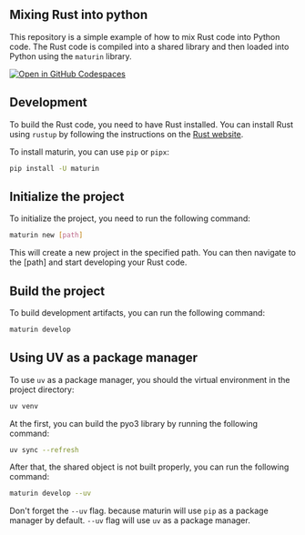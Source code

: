 ## Mixing Rust into python

This repository is a simple example of how to mix Rust code into Python code.
The Rust code is compiled into a shared library and then loaded into Python
using the `maturin` library.

[![Open in GitHub Codespaces](https://github.com/codespaces/badge.svg)](https://github.com/codespaces/new?skip_quickstart=true&machine=basicLinux32gb&repo=850242937&ref=main&devcontainer_path=.devcontainer%2Fdevcontainer.json&geo=SoutheastAsia)

## Development

To build the Rust code, you need to have Rust installed. You can install Rust
using `rustup` by following the instructions on the
[Rust website](https://www.rust-lang.org/tools/install).

To install maturin, you can use `pip` or `pipx`:

```bash
pip install -U maturin
```

## Initialize the project

To initialize the project, you need to run the following command:

```bash
maturin new [path]
```

This will create a new project in the specified path. You can then navigate to
the [path] and start developing your Rust code.

## Build the project

To build development artifacts, you can run the following command:

```bash
maturin develop
```

## Using UV as a package manager

To use `uv` as a package manager, you should the virtual environment in the
project directory:

```bash
uv venv
```

At the first, you can build the pyo3 library by running the following command:

```bash
uv sync --refresh
```

After that, the shared object is not built properly, you can run the following
command:

```bash
maturin develop --uv
```

Don't forget the `--uv` flag. because maturin will use `pip` as a package
manager by default. `--uv` flag will use `uv` as a package manager.
